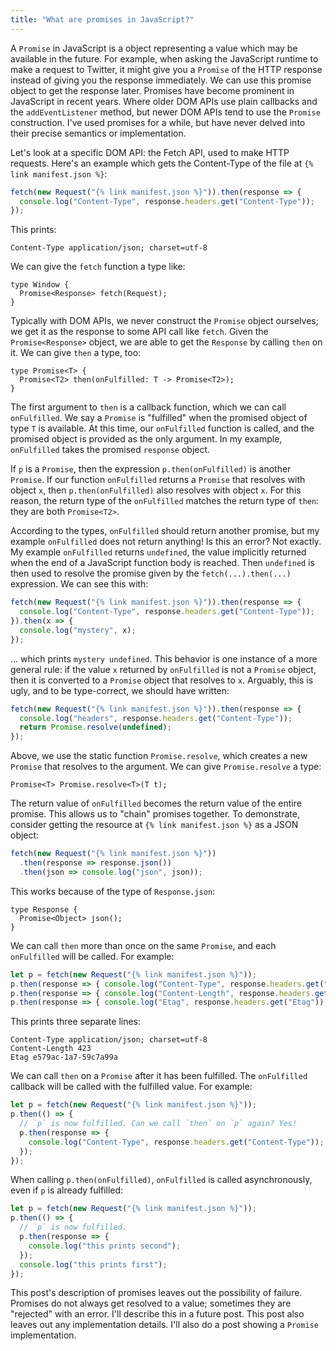 ```yaml
---
title: "What are promises in JavaScript?"
---
```


A `Promise` in JavaScript is a object
representing a value which may be available in the future.
For example, when asking the JavaScript runtime to make a request to Twitter,
it might give you a `Promise` of the HTTP response
instead of giving you the response immediately.
We can use this promise object to get the response later.
Promises have become prominent in JavaScript in recent years.
Where older DOM APIs use plain callbacks and the `addEventListener` method,
but newer DOM APIs tend to use the `Promise` construction.
I've used promises for a while,
but have never delved into their precise semantics or implementation.

Let's look at a specific DOM API:
the Fetch API, used to make HTTP requests.
Here's an example which gets the Content-Type of the file at `{% link manifest.json %}`:

```js
fetch(new Request("{% link manifest.json %}")).then(response => {
  console.log("Content-Type", response.headers.get("Content-Type"));
});
```

This prints:

```
Content-Type application/json; charset=utf-8
```

We can give the `fetch` function a type like:

```
type Window {
  Promise<Response> fetch(Request);
}
```

Typically with DOM APIs,
we never construct the `Promise` object ourselves;
we get it as the response to some API call like `fetch`.
Given the `Promise<Response>` object,
we are able to get the `Response`
by calling `then` on it.
We can give `then` a type, too:

```
type Promise<T> {
  Promise<T2> then(onFulfilled: T -> Promise<T2>);
}
```

The first argument to `then` is a callback function,
which we can call `onFulfilled`.
We say a `Promise` is "fulfilled" when the promised object of type `T` is available.
At this time, our `onFulfilled` function is called,
and the promised object is provided as the only argument.
In my example, `onFulfilled` takes the promised `response` object.

If `p` is a `Promise`,
then the expression `p.then(onFulfilled)` is another `Promise`.
If our function `onFulfilled` returns a `Promise` that resolves with object `x`,
then `p.then(onFulfilled)` also resolves with object `x`.
For this reason, the return type of the `onFulfilled`
matches the return type of `then`:
they are both `Promise<T2>`.

According to the types, `onFulfilled` should return another promise,
but my example `onFulfilled` does not return anything!
Is this an error?
Not exactly.
My example `onFulfilled` returns `undefined`,
the value implicitly returned when the end of a JavaScript function body is reached.
Then `undefined` is then used to resolve
the promise given by the `fetch(...).then(...)` expression.
We can see this with:

```js
fetch(new Request("{% link manifest.json %}")).then(response => {
  console.log("Content-Type", response.headers.get("Content-Type"));
}).then(x => {
  console.log("mystery", x);
});
```

... which prints `mystery undefined`.
This behavior is one instance of a more general rule:
if the value `x` returned by `onFulfilled` is not a `Promise` object,
then it is converted to a `Promise` object that resolves to `x`.
Arguably, this is ugly, and to be type-correct, we should have written:

```js
fetch(new Request("{% link manifest.json %}")).then(response => {
  console.log("headers", response.headers.get("Content-Type"));
  return Promise.resolve(undefined);
});
```

Above, we use the static function `Promise.resolve`,
which creates a new `Promise`
that resolves to the argument.
We can give `Promise.resolve` a type:

```
Promise<T> Promise.resolve<T>(T t);
```

The return value of `onFulfilled`
becomes the return value of the entire promise.
This allows us to "chain" promises together.
To demonstrate, consider getting the resource at `{% link manifest.json %}`
as a JSON object:

```js
fetch(new Request("{% link manifest.json %}"))
  .then(response => response.json())
  .then(json => console.log("json", json));
```

This works because of the type of `Response.json`:

```
type Response {
  Promise<Object> json();
}
```

We can call `then` more than once on the same `Promise`,
and each `onFulfilled` will be called.
For example:

```js
let p = fetch(new Request("{% link manifest.json %}"));
p.then(response => { console.log("Content-Type", response.headers.get("Content-Type")); });
p.then(response => { console.log("Content-Length", response.headers.get("Content-Length")); });
p.then(response => { console.log("Etag", response.headers.get("Etag")); });
```

This prints three separate lines:

```
Content-Type application/json; charset=utf-8
Content-Length 423
Etag e579ac-1a7-59c7a99a
```

We can call `then` on a `Promise` after it has been fulfilled.
The `onFulfilled` callback will be called with the fulfilled value.
For example:

```js
let p = fetch(new Request("{% link manifest.json %}"));
p.then(() => {
  // `p` is now fulfilled. Can we call `then` on `p` again? Yes!
  p.then(response => {
    console.log("Content-Type", response.headers.get("Content-Type"));
  });
});
```

When calling `p.then(onFulfilled)`,
`onFulfilled` is called asynchronously,
even if `p` is already fulfilled:

```js
let p = fetch(new Request("{% link manifest.json %}"));
p.then(() => {
  // `p` is now fulfilled.
  p.then(response => {
    console.log("this prints second");
  });
  console.log("this prints first");
});
```

This post's description of promises leaves out the possibility of failure.
Promises do not always get resolved to a value;
sometimes they are "rejected" with an error.
I'll describe this in a future post.
This post also leaves out any implementation details.
I'll also do a post showing a `Promise` implementation.

